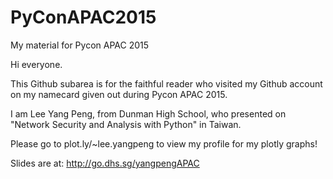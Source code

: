 # PyConAPAC2015
My material for Pycon APAC 2015

Hi everyone. 

This Github subarea is for the faithful reader who visited my Github account on my namecard given out during Pycon APAC 2015.

I am Lee Yang Peng, from Dunman High School, who presented on "Network Security and Analysis with Python" in Taiwan.

Please go to plot.ly/~lee.yangpeng to view my profile for my plotly graphs!

Slides are at: http://go.dhs.sg/yangpengAPAC
